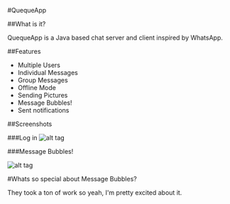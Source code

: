 #QuequeApp

##What is it?

QuequeApp is a Java based chat server and client inspired by WhatsApp.

##Features

  - Multiple Users
  - Individual Messages
  - Group Messages
  - Offline Mode
  - Sending Pictures
  - Message Bubbles!
  - Sent notifications
  

##Screenshots

###Log in
![alt tag](http://i.imgur.com/txbrLKu.png)

###Message Bubbles!

![alt tag](http://i.imgur.com/fbMJYcG.png)

#Whats so special about Message Bubbles?

They took a ton of work so yeah, I'm pretty excited about it.
